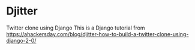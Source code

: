 # Djitter

Twitter clone using Django
This is a Django tutorial from https://ahackersday.com/blog/djitter-how-to-build-a-twitter-clone-using-django-2-0/

